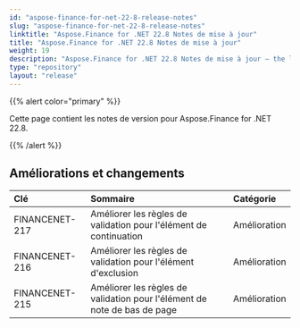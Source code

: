 ```yaml
---
id: "aspose-finance-for-net-22-8-release-notes"
slug: "aspose-finance-for-net-22-8-release-notes"
linktitle: "Aspose.Finance for .NET 22.8 Notes de mise à jour"
title: "Aspose.Finance for .NET 22.8 Notes de mise à jour"
weight: 19
description: "Aspose.Finance for .NET 22.8 Notes de mise à jour – the latest updates and fixes."
type: "repository"
layout: "release"
---
```

{{% alert color="primary" %}}

Cette page contient les notes de version pour Aspose.Finance for .NET 22.8.

{{% /alert %}}

## **Améliorations et changements**

|**Clé**|**Sommaire**|**Catégorie**|
|:- |:- |:- |
|FINANCENET-217| Améliorer les règles de validation pour l'élément de continuation|Amélioration|
|FINANCENET-216| Améliorer les règles de validation pour l'élément d'exclusion|Amélioration|
|FINANCENET-215| Améliorer les règles de validation pour l'élément de note de bas de page|Amélioration|
